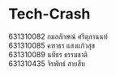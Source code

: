 # Tech-Crash 
631310082  กมลลักษณ์ ศรีตุลานนท์ \
631310085  คฑาธร แสงแก้วสุข \
631310089  นทีธร ธรรมชาติ \
631310435  จิรพัทธ์ สายสืบ 
